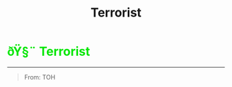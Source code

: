 ﻿---
lang: en-US
title: Terrorist
prev:
next:
---

# <font color="#00e600">ðŸ§¨ <b>Terrorist</b></font> <Badge text="Chaos" type="tip" vertical="middle"/>
---

> From: TOH
